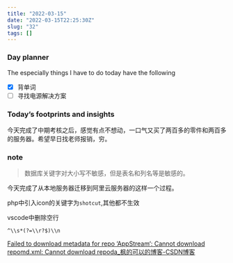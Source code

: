 ```yaml
---
title: "2022-03-15"
date: "2022-03-15T22:25:30Z"
slug: "32"
tags: []
---
```

### Day planner

The especially things I have to do today have the following

- [x] 背单词
- [ ] 寻找电源解决方案

### Today’s footprints and insights

今天完成了中期考核之后，感觉有点不想动，一口气又买了两百多的零件和两百多的服务器。希望早日找老师报销，穷。

### note

> 数据库关键字对大小写不敏感，但是表名和列名等是敏感的。

今天完成了从本地服务器迁移到阿里云服务器的这样一个过程。

php中引入icon的关键字为`shotcut`,其他都不生效

vscode中删除空行

`^\\s*(?=\\r?$)\\n`

[Failed to download metadata for repo ‘AppStream‘: Cannot download repomd.xml: Cannot download repoda_枫的可以的博客-CSDN博客](https://blog.csdn.net/burgerh/article/details/123098751)
